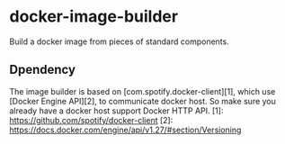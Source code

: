 # docker-image-builder
Build a docker image from pieces of standard components.

## Dpendency
The image builder is based on [com.spotify.docker-client][1], which use [Docker Engine API][2], to communicate docker host.
So make sure you already have a docker host support Docker HTTP API.
  [1]: https://github.com/spotify/docker-client
  [2]: https://docs.docker.com/engine/api/v1.27/#section/Versioning
